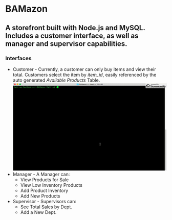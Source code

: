 # BAMazon
## A storefront built with Node.js and MySQL. Includes a customer interface, as well as manager and supervisor capabilities.

### Interfaces
* Customer - Currently, a customer can only buy items and view their total. Customers select the item by *item_id*, easily referenced by the auto generated *Available Products* Table.
![Customer](bamCust.gif)
* Manager - A Manager can:
    * View Products for Sale
    * View Low Inventory Products
    * Add Product Inventory
    * Add New Products
* Supervisor - Supervisors can:
    * See Total Sales by Dept.
    * Add a New Dept.

